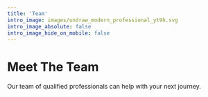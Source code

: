 ```yaml
---
title: 'Team'
intro_image: images/undraw_modern_professional_yt9h.svg
intro_image_absolute: false
intro_image_hide_on_mobile: false
---
```


# Meet The Team

Our team of qualified professionals can help with your next journey.
